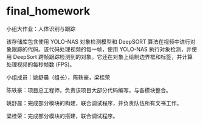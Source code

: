 # final_homework
小组大作业：人体识别与跟踪

该存储库包含使用 YOLO-NAS 对象检测模型和 DeepSORT 算法在视频中进行对象跟踪的代码。该代码处理视频的每一帧，使用 YOLO-NAS 执行对象检测，并使用 DeepSort 跨帧跟踪检测到的对象。它还在对象上绘制边界框和标签，并计算处理视频的每秒帧数 (FPS)。

小组成员：姚舒晨（组长），陈轶豪，梁桂荣

陈轶豪：项目总工程师，负责该项目大部分代码编写，与各模块整合。

姚舒晨：完成部分模块的构建，联合调试程序，并负责队伍所有文书工作。

梁桂荣：完成部分模块的搭建，联合调试程序。
